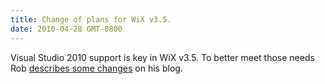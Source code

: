 ```yaml
---
title: Change of plans for WiX v3.5.
date: 2010-04-28 GMT-0800
---
```

Visual Studio 2010 support is key in WiX v3.5. To better meet those needs Rob <a href='http://robmensching.com/blog/posts/2010/4/28/Change-of-plans-for-WiX-v3.5'>describes some changes</a> on his blog.
